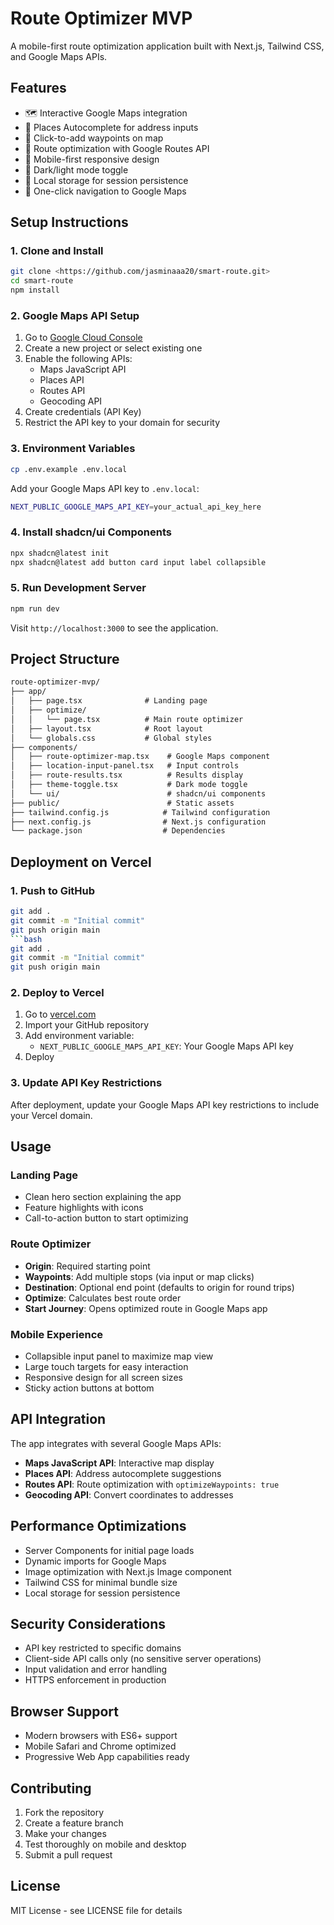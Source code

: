 # Route Optimizer MVP

A mobile-first route optimization application built with Next.js, Tailwind CSS, and Google Maps APIs.

## Features

- 🗺️ Interactive Google Maps integration
- 📍 Places Autocomplete for address inputs
- 🎯 Click-to-add waypoints on map
- 🔄 Route optimization with Google Routes API
- 📱 Mobile-first responsive design
- 🌙 Dark/light mode toggle
- 💾 Local storage for session persistence
- 🚀 One-click navigation to Google Maps

## Setup Instructions

### 1. Clone and Install

```bash
git clone <https://github.com/jasminaaa20/smart-route.git>
cd smart-route
npm install
```

### 2. Google Maps API Setup

1. Go to [Google Cloud Console](https://console.cloud.google.com/)
2. Create a new project or select existing one
3. Enable the following APIs:
   - Maps JavaScript API
   - Places API
   - Routes API
   - Geocoding API
4. Create credentials (API Key)
5. Restrict the API key to your domain for security

### 3. Environment Variables

```bash
cp .env.example .env.local
```

Add your Google Maps API key to `.env.local`:

```bash
NEXT_PUBLIC_GOOGLE_MAPS_API_KEY=your_actual_api_key_here
```

### 4. Install shadcn/ui Components

```bash
npx shadcn@latest init
npx shadcn@latest add button card input label collapsible
```

### 5. Run Development Server

```bash
npm run dev
```

Visit `http://localhost:3000` to see the application.

## Project Structure

```txt
route-optimizer-mvp/
├── app/
│   ├── page.tsx              # Landing page
│   ├── optimize/
│   │   └── page.tsx          # Main route optimizer
│   ├── layout.tsx            # Root layout
│   └── globals.css           # Global styles
├── components/
│   ├── route-optimizer-map.tsx    # Google Maps component
│   ├── location-input-panel.tsx   # Input controls
│   ├── route-results.tsx          # Results display
│   ├── theme-toggle.tsx           # Dark mode toggle
│   └── ui/                        # shadcn/ui components
├── public/                        # Static assets
├── tailwind.config.js            # Tailwind configuration
├── next.config.js                # Next.js configuration
└── package.json                  # Dependencies
```

## Deployment on Vercel

### 1. Push to GitHub

```bash
git add .
git commit -m "Initial commit"
git push origin main
```bash
git add .
git commit -m "Initial commit"
git push origin main
```

### 2. Deploy to Vercel

1. Go to [vercel.com](https://vercel.com)
2. Import your GitHub repository
3. Add environment variable:
   - `NEXT_PUBLIC_GOOGLE_MAPS_API_KEY`: Your Google Maps API key
4. Deploy

### 3. Update API Key Restrictions

After deployment, update your Google Maps API key restrictions to include your Vercel domain.

## Usage

### Landing Page

- Clean hero section explaining the app
- Feature highlights with icons
- Call-to-action button to start optimizing

### Route Optimizer

- **Origin**: Required starting point
- **Waypoints**: Add multiple stops (via input or map clicks)
- **Destination**: Optional end point (defaults to origin for round trips)
- **Optimize**: Calculates best route order
- **Start Journey**: Opens optimized route in Google Maps app

### Mobile Experience

- Collapsible input panel to maximize map view
- Large touch targets for easy interaction
- Responsive design for all screen sizes
- Sticky action buttons at bottom

## API Integration

The app integrates with several Google Maps APIs:

- **Maps JavaScript API**: Interactive map display
- **Places API**: Address autocomplete suggestions
- **Routes API**: Route optimization with `optimizeWaypoints: true`
- **Geocoding API**: Convert coordinates to addresses

## Performance Optimizations

- Server Components for initial page loads
- Dynamic imports for Google Maps
- Image optimization with Next.js Image component
- Tailwind CSS for minimal bundle size
- Local storage for session persistence

## Security Considerations

- API key restricted to specific domains
- Client-side API calls only (no sensitive server operations)
- Input validation and error handling
- HTTPS enforcement in production

## Browser Support

- Modern browsers with ES6+ support
- Mobile Safari and Chrome optimized
- Progressive Web App capabilities ready

## Contributing

1. Fork the repository
2. Create a feature branch
3. Make your changes
4. Test thoroughly on mobile and desktop
5. Submit a pull request

## License

MIT License - see LICENSE file for details
